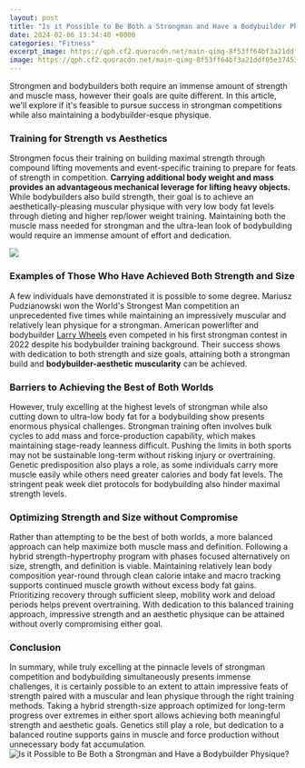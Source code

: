 ```yaml
---
layout: post
title: "Is it Possible to Be Both a Strongman and Have a Bodybuilder Physique?"
date: 2024-02-06 13:34:48 +0000
categories: "Fitness"
excerpt_image: https://qph.cf2.quoracdn.net/main-qimg-8f53ff64bf3a21ddf05e37453efa5434-lq
image: https://qph.cf2.quoracdn.net/main-qimg-8f53ff64bf3a21ddf05e37453efa5434-lq
---
```


Strongmen and bodybuilders both require an immense amount of strength and muscle mass, however their goals are quite different. In this article, we'll explore if it's feasible to pursue success in strongman competitions while also maintaining a bodybuilder-esque physique.
### Training for Strength vs Aesthetics
Strongmen focus their training on building maximal strength through compound lifting movements and event-specific training to prepare for feats of strength in competition. **Carrying additional body weight and mass provides an advantageous mechanical leverage for lifting heavy objects.** While bodybuilders also build strength, their goal is to achieve an aesthetically-pleasing muscular physique with very low body fat levels through dieting and higher rep/lower weight training. Maintaining both the muscle mass needed for strongman and the ultra-lean look of bodybuilding would require an immense amount of effort and dedication. 

![](https://fitnessvolt.com/wp-content/uploads/2022/05/Terry-Hollands-Physique-Transformation.jpg)
### Examples of Those Who Have Achieved Both Strength and Size
A few individuals have demonstrated it is possible to some degree. Mariusz Pudzianowski won the World's Strongest Man competition an unprecedented five times while maintaining an impressively muscular and relatively lean physique for a strongman. American powerlifter and bodybuilder [Larry Wheels](https://store.fi.io.vn/chihuahua4325-t-shirt) even competed in his first strongman contest in 2022 despite his bodybuilder training background. Their success shows with dedication to both strength and size goals, attaining both a strongman build and **bodybuilder-aesthetic muscularity** can be achieved.
### Barriers to Achieving the Best of Both Worlds
However, truly excelling at the highest levels of strongman while also cutting down to ultra-low body fat for a bodybuilding show presents enormous physical challenges. Strongman training often involves bulk cycles to add mass and force-production capability, which makes maintaining stage-ready leanness difficult. Pushing the limits in both sports may not be sustainable long-term without risking injury or overtraining. Genetic predisposition also plays a role, as some individuals carry more muscle easily while others need greater calories and body fat levels. The stringent peak week diet protocols for bodybuilding also hinder maximal strength levels.
### Optimizing Strength and Size without Compromise 
Rather than attempting to be the best of both worlds, a more balanced approach can help maximize both muscle mass and definition. Following a hybrid strength-hypertrophy program with phases focused alternatively on size, strength, and definition is viable. Maintaining relatively lean body composition year-round through clean calorie intake and macro tracking supports continued muscle growth without excess body fat gains. Prioritizing recovery through sufficient sleep, mobility work and deload periods helps prevent overtraining. With dedication to this balanced training approach, impressive strength and an aesthetic physique can be attained without overly compromising either goal.
### Conclusion
In summary, while truly excelling at the pinnacle levels of strongman competition and bodybuilding simultaneously presents immense challenges, it is certainly possible to an extent to attain impressive feats of strength paired with a muscular and lean physique through the right training methods. Taking a hybrid strength-size approach optimized for long-term progress over extremes in either sport allows achieving both meaningful strength and aesthetic goals. Genetics still play a role, but dedication to a balanced routine supports gains in muscle and force production without unnecessary body fat accumulation.
![Is it Possible to Be Both a Strongman and Have a Bodybuilder Physique?](https://qph.cf2.quoracdn.net/main-qimg-8f53ff64bf3a21ddf05e37453efa5434-lq)